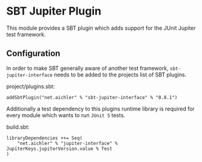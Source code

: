 # SBT Jupiter Plugin

This module provides a SBT plugin which adds support for the JUnit Jupiter test framework.

## Configuration

In order to make SBT generally aware of another test framework, `sbt-jupiter-interface` needs to be added to the projects list of SBT plugins.

project/plugins.sbt:
```
addSbtPlugin("net.aichler" % "sbt-jupiter-interface" % "0.8.1")
```

Additionally a test dependency to this plugins runtime library is required for every module which wants to run `JUnit 5` tests.

build.sbt:
```
libraryDependencies ++= Seq(
    "net.aichler" % "jupiter-interface" % JupiterKeys.jupiterVersion.value % Test
)
```
